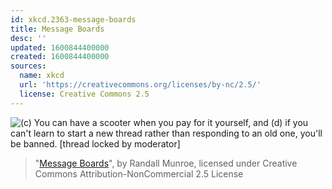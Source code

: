 ```yaml
---
id: xkcd.2363-message-boards
title: Message Boards
desc: ''
updated: 1600844400000
created: 1600844400000
sources:
  name: xkcd
  url: 'https://creativecommons.org/licenses/by-nc/2.5/'
  license: Creative Commons 2.5
---
```

![(c) You can have a scooter when you pay for it yourself, and (d) if you can't learn to start a new thread rather than responding to an old one, you'll be banned. \[thread locked by moderator\]](https://imgs.xkcd.com/comics/message_boards.png)
> "[Message Boards](https://xkcd.com/2363/)", by Randall Munroe, licensed under Creative Commons Attribution-NonCommercial 2.5 License
